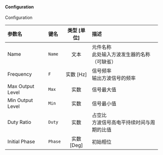 <!--
DO NOT EDIT THIS FILE DIRECTLY.
This file is generated by tools/comp-docs.js.
All changes will be overwritten by regeneration.
-->

<slot class="model-parameters">

#### Configuration

Configuration

| 参数名 | 键名 | 类型 [单位] | 描述 |
|:------ |:---- |:-----------:|:---- |
| Name | `Name` | 文本 | 元件名称<br/>此处输入方波发生器的名称（可缺省） |
| Frequency | `F` | 实数 [Hz] | 信号频率<br/>输出方波信号的频率 |
| Max Output Level | `Max` | 实数 | 信号最大值 |
| Min Output Level | `Min` | 实数 | 信号最小值 |
| Duty Ratio | `Duty` | 实数 | 占空比<br/>方波信号高电平持续时间与周期的比值 |
| Initial Phase | `Phase` | 实数 [Deg] | 初始相位 |


</slot>
